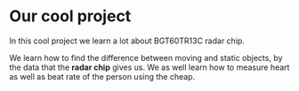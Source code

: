 # Our cool project

In this cool project we learn a lot about BGT60TR13C radar chip.

We learn how to find the difference between moving and static objects, by the data that the **radar chip** gives us. We as well learn how to measure heart as well as beat rate of the person using the cheap.
